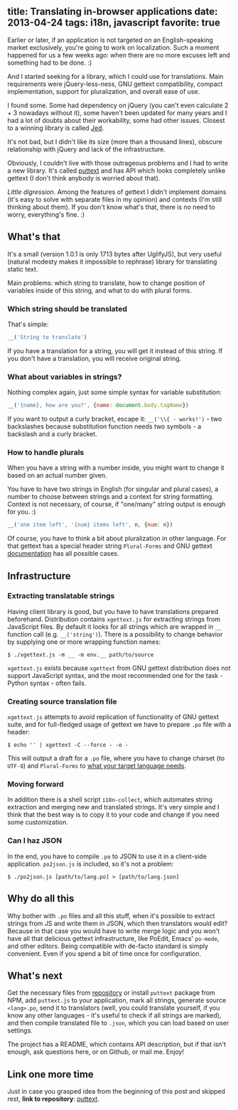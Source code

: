 title: Translating in-browser applications
date: 2013-04-24
tags: i18n, javascript
favorite: true
----

Earlier or later, if an application is not targeted on an English-speaking
market exclusively, you're going to work on localization. Such a moment happened
for us a few weeks ago: when there are no more excuses left and something
had to be done. :)

And I started seeking for a library, which I could use for translations. Main
requirements were jQuery-less-ness, GNU gettext compatibility, compact
implementation, support for pluralization, and overall ease of use.

I found some. Some had dependency on jQuery (you can't even calculate 2 + 3
nowadays without it), some haven't been updated for many years and I had a lot
of doubts about their workability, some had other issues. Closest to a winning
library is called [Jed](http://slexaxton.github.io/Jed/).

It's not bad, but I didn't like its size (more than a thousand lines), obscure
relationship with jQuery and lack of the infrastructure.

Obviously, I couldn't live with those outrageous problems and I had to write a
new library. It's called [puttext](https://github.com/socialabs/puttext) and has
API which looks completely unlike gettext (I don't think anybody is worried
about that).

*Little digression*. Among the features of gettext I didn't implement domains
(it's easy to solve with separate files in my opinion) and contexts (I'm still
thinking about them). If you don't know what's that, there is no need to worry,
everything's fine. :)

## What's that

It's a small (version 1.0.1 is only 1713 bytes after UglifyJS), but very useful
(natural modesty makes it impossible to rephrase) library for translating static
text.

Main problems: which string to translate, how to change position of variables
inside of this string, and what to do with plural forms.

### Which string should be translated

That's simple:

```javascript
__('String to translate')
```

If you have a translation for a string, you will get it instead of this
string. If you don't have a translation, you will receive original string.

### What about variables in strings?

Nothing complex again, just some simple syntax for variable substitution:

```javascript
__('{name}, how are you?', {name: document.body.tagName})
```

If you want to output a curly bracket, escape it: `__('\\{ - works!')` - two
backslashes because substitution function needs two symbols - a backslash and a
curly bracket.

### How to handle plurals

When you have a string with a number inside, you might want to change it based
on an actual number given.

You have to have two strings in English (for singular and plural cases), a
number to choose between strings and a context for string formatting. Context is
not necessary, of course, if "one/many" string output is enough for you. :)

```javascript
__('one item left', '{num} items left', n, {num: n})
```

Of course, you have to think a bit about pluralization in other language. For
that gettext has a special header string `Plural-Forms` and GNU gettext
[documentation][1] has all possible cases.

[1]: http://www.gnu.org/software/gettext/manual/html_node/Plural-forms.html

## Infrastructure

### Extracting translatable strings

Having client library is good, but you have to have translations prepared
beforehand. Distribution contains `xgettext.js` for extracting strings from
JavaScript files. By default it looks for all strings which are wrapped in `__`
function call (e.g. `__('string')`). There is a possibility to change behavior
by supplying one or more wrapping function names:


```shell
$ ./xgettext.js -m __ -m env.__ path/to/source
```

`xgettext.js` exists because `xgettext` from GNU gettext distribution does not
support JavaScript syntax, and the most recommended one for the task - Python
syntax - often fails.

### Creating source translation file

`xgettext.js` attempts to avoid replication of functionality of GNU gettext
suite, and for full-fledged usage of gettext we have to prepare `.po` file with
a header:

```shell
$ echo '' | xgettext -C --force - -o -
```

This will output a draft for a `.po` file, where you have to change charset (to
`UTF-8`) and `Plural-Forms` to [what your target language needs][1].

### Moving forward

In addition there is a shell script `i18n-collect`, which automates string
extraction and merging new and translated strings. It's very simple and I think
that the best way is to copy it to your code and change if you need some
customization.

### Can I haz JSON

In the end, you have to compile `.po` to JSON to use it in a client-side
application. `po2json.js` is included, so it's not a problem:

```shell
$ ./po2json.js [path/to/lang.po] > [path/to/lang.json]
```

## Why do all this

Why bother with `.po` files and all this stuff, when it's possible to extract
strings from JS and write them in JSON, which then translators would edit?
Because in that case you would have to write merge logic and you won't have all
that delicious gettext infrastructure, like PoEdit, Emacs' `po-mode`, and other
editors. Being compatible with de-facto standard is simply convenient. Even if
you spend a bit of time once for configuration.

## What's next

Get the necessary files from [repository][puttext] or install `puttext` package
from NPM, add `puttext.js` to your application, mark all strings, generate
source `<lang>.po`, send it to translators (well, you could translate yourself,
if you know any other languages - it's useful to check if all strings are
marked), and then compile translated file to `.json`, which you can load
based on user settings.

The project has a README, which contains API description, but if that isn't
enough, ask questions here, or on Github, or mail me. Enjoy!

## Link one more time

Just in case you grasped idea from the beginning of this post and skipped rest,
**link to repository**: [puttext][].

[puttext]: https://github.com/socialabs/puttext
